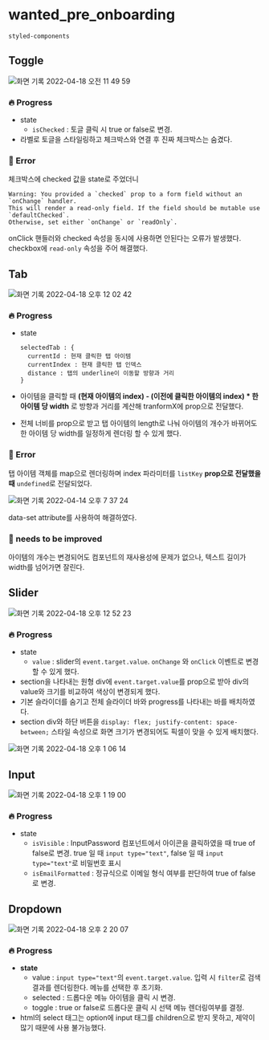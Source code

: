# wanted_pre_onboarding

`styled-components`

## Toggle

![화면 기록 2022-04-18 오전 11 49 59](https://user-images.githubusercontent.com/79626675/163746817-a4db5d87-67c4-406d-bec4-c031f2a6a257.gif)

### 🔥 Progress

- state
  - `isChecked` : 토글 클릭 시 true or false로 변경.
- 라벨로 토글을 스타일링하고 체크박스와 연결 후 진짜 체크박스는 숨겼다.

### 🚨 Error

체크박스에 checked 값을 state로 주었더니

```
Warning: You provided a `checked` prop to a form field without an `onChange` handler.
This will render a read-only field. If the field should be mutable use `defaultChecked`.
Otherwise, set either `onChange` or `readOnly`.
```

onClick 핸들러와 checked 속성을 동시에 사용하면 안된다는 오류가 발생했다.
checkbox에 `read-only` 속성을 주어 해결했다.

## Tab

![화면 기록 2022-04-18 오후 12 02 42](https://user-images.githubusercontent.com/79626675/163747932-7aa91296-1a7e-4ff7-9859-7d233891e7be.gif)

### 🔥 Progress

- state

  ```
  selectedTab : {
    currentId : 현재 클릭한 탭 아이템
    currentIndex : 현재 클릭한 탭 인덱스
    distance : 탭의 underline이 이동할 방향과 거리
  }

  ```

- 아이템을 클릭할 때 **(현재 아이템의 index) - (이전에 클릭한 아이템의 index) \* 한 아이템 당 width** 로 방향과 거리를 계산해 tranformX에 prop으로 전달했다.
- 전체 너비를 prop으로 받고 탭 아이템의 length로 나눠 아이템의 개수가 바뀌어도 한 아이템 당 width를 일정하게 렌더링 할 수 있게 했다.

### 🚨 Error

탭 아이템 객체를 map으로 렌더링하며 index 파라미터를 `listKey` **prop으로 전달했을 때** `undefined`로 전달되었다.

![화면 기록 2022-04-14 오후 7 37 24](https://user-images.githubusercontent.com/79626675/163750739-89d5517e-cd90-46fb-abc6-10a63ba9985d.gif)

data-set attribute를 사용하여 해결하였다.

### 🚀 needs to be improved

아이템의 개수는 변경되어도 컴포넌트의 재사용성에 문제가 없으나, 텍스트 길이가 width를 넘어가면 잘린다.

## Slider

![화면 기록 2022-04-18 오후 12 52 23](https://user-images.githubusercontent.com/79626675/163751911-be3b3765-99f3-4aa8-a4b7-b193c494ba6c.gif)

### 🔥 Progress

- state
  - `value` : slider의 `event.target.value`. `onChange` 와 `onClick` 이벤트로 변경할 수 있게 했다.
- section을 나타내는 원형 div에 `event.target.value`를 prop으로 받아 div의 value와 크기를 비교하여 색상이 변경되게 했다.
- 기본 슬라이더를 숨기고 전체 슬라이더 바와 progress를 나타내는 바를 배치하였다.
- section div와 하단 버튼을 `display: flex; justify-content: space-between;` 스타일 속성으로 화면 크기가 변경되어도 픽셀이 맞을 수 있게 배치했다.

![화면 기록 2022-04-18 오후 1 06 14](https://user-images.githubusercontent.com/79626675/163752939-5e11dc0f-d018-43d6-a3c9-3b44fe7bf877.gif)

## Input

![화면 기록 2022-04-18 오후 1 19 00](https://user-images.githubusercontent.com/79626675/163753882-2f6f7f48-5a4d-4de7-b4e6-f801949211ad.gif)

### 🔥 Progress

- state
  - `isVisible` : InputPassword 컴포넌트에서 아이콘을 클릭하였을 때 true of false로 변경. true 일 때 `input type="text"`, false 일 때 `input type="text"`로 비밀번호 표시
  - `isEmailFormatted` : 정규식으로 이메일 형식 여부를 판단하여 true of false로 변경.

## Dropdown

![화면 기록 2022-04-18 오후 2 20 07](https://user-images.githubusercontent.com/79626675/163758852-512598f3-c69e-4958-9cdc-5ba55c3ceafb.gif)

### 🔥 Progress

- **state**
  - value : `input type="text"`의 `event.target.value`. 입력 시 `filter`로 검색결과를 렌더링한다. 메뉴를 선택한 후 초기화.
  - selected : 드롭다운 메뉴 아이템을 클릭 시 변경.
  - toggle : true or false로 드롭다운 클릭 시 선택 메뉴 렌더링여부를 결정.
- html의 select 태그는 option에 input 태그를 children으로 받지 못하고, 제약이 많기 때문에 사용 불가능했다.
